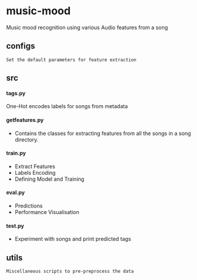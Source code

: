# music-mood
Music mood recognition using various Audio features from a song
## configs
	Set the default parameters for feature extraction 
## src 
#### tags.py
One-Hot encodes labels for songs from metadata
#### getfeatures.py
- Contains the classes for extracting features from all the songs in a song directory.
#### train.py
- Extract Features
- Labels Encoding
- Defining Model and Training
#### eval.py
- Predictions 
- Performance Visualisation
#### test.py
- Experiment with songs and print predicted tags
## utils
	Miscellaneous scripts to pre-preprocess the data
